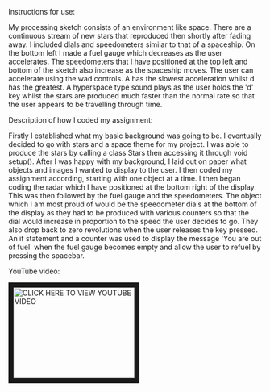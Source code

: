 Instructions for use:

My processing sketch consists of an environment like space. There are a continuous stream of new stars that reproduced then shortly after fading away. I included dials and speedometers similar to that of a spaceship. On the bottom left I made a fuel gauge which decreases as the user accelerates. The speedometers that I have positioned at the top left and bottom of the sketch also increase as the spaceship moves. The user can accelerate using the wad controls. A has the slowest acceleration whilst d has the greatest. A hyperspace type sound plays as the user holds the 'd' key whilst the stars are produced much faster than the normal rate so that the user appears to be travelling through time. 

Description of how I coded my assignment:

Firstly I established what my basic background was going to be. I eventually decided to go with stars and a space theme for my project. I was able to produce the stars by calling a class Stars then accessing it through void setup(). After I was happy with my background, I laid out on paper what objects and images I wanted to display to the user. I then coded my assignment according, starting with one object at a time. I then began coding the radar which I have positioned at the bottom right of the display. This was then followed by the fuel gauge and the speedometers. The object which I am most proud of would be the speedometer dials at the bottom of the display as they had to be produced with various counters so that the dial would increase in proportion to the speed the user decides to go. They also drop back to zero revolutions when the user releases the key pressed. An if statement and a counter was used to display the message 'You are out of fuel' when the fuel gauge becomes empty and allow the user to refuel by pressing the spacebar.


YouTube video:

<a href="https://www.youtube.com/watch?v=bf91SQFgTIQ
" target="_blank" ><img src="https://www.youtube.com/embed/bf91SQFgTIQ" 
alt="CLICK  HERE TO VIEW YOUTUBE VIDEO" width="240" height="180" border="10" /></a>
